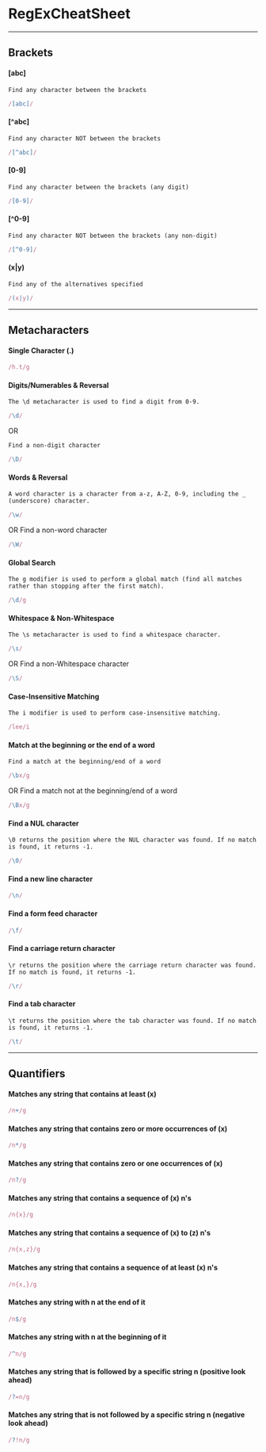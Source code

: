 # RegExCheatSheet
---

## Brackets

#### [abc]
    Find any character between the brackets
```javaScript
/[abc]/ 

```
#### [^abc]
    Find any character NOT between the brackets
```javaScript
/[^abc]/ 

```
#### [0-9]
    Find any character between the brackets (any digit)
```javaScript
/[0-9]/ 

```
#### [^0-9]
    Find any character NOT between the brackets (any non-digit)
```javaScript
/[^0-9]/ 

```
#### (x|y)
    Find any of the alternatives specified
```javaScript
/(x|y)/ 

```
---

## Metacharacters

#### Single Character (.)
    
```javaScript
/h.t/g

```

#### Digits/Numerables & Reversal
    The \d metacharacter is used to find a digit from 0-9.
```javaScript
/\d/ 

```

OR

    Find a non-digit character
```javaScript
/\D/ 

```
#### Words & Reversal

    A word character is a character from a-z, A-Z, 0-9, including the _ (underscore) character.

```javaScript
/\w/ 

```
OR
    Find a non-word character
```javaScript
/\W/ 

```

#### Global Search 
    The g modifier is used to perform a global match (find all matches rather than stopping after the first match).
```javascript
/\d/g 
```
#### Whitespace & Non-Whitespace

    The \s metacharacter is used to find a whitespace character.

```javaScript
/\s/ 

```
OR
    Find a non-Whitespace character
```javaScript
/\S/ 

```
#### Case-Insensitive Matching
    The i modifier is used to perform case-insensitive matching.
```javaScript
/lee/i
```
#### Match at the beginning or the end of a word
    Find a match at the beginning/end of a word
```javaScript
/\bx/g
```

OR
    Find a match not at the beginning/end of a word
```javaScript
/\Bx/g
```
#### Find a NUL character
    \0 returns the position where the NUL character was found. If no match is found, it returns -1.
```javaScript
/\0/
```
#### Find a new line character
```javaScript
/\n/
```
#### Find a form feed character
```javaScript
/\f/
```
#### Find a carriage return character
    \r returns the position where the carriage return character was found. If no match is found, it returns -1.
```javaScript
/\r/
```
#### Find a tab character
    \t returns the position where the tab character was found. If no match is found, it returns -1.
```javaScript
/\t/
```

---

## Quantifiers

#### Matches any string that contains at least (x)
```javaScript
/n+/g
```
#### Matches any string that contains zero or more occurrences of (x)
```javaScript
/n*/g
```
#### Matches any string that contains zero or one occurrences of (x)
```javaScript
/n?/g
```
#### Matches any string that contains a sequence of (x) n's
```javaScript
/n{x}/g
```
#### Matches any string that contains a sequence of (x) to (z) n's
```javaScript
/n{x,z}/g
```
#### Matches any string that contains a sequence of at least (x) n's
```javaScript
/n{x,}/g
```
#### Matches any string with n at the end of it
```javaScript
/n$/g
```
#### Matches any string with n at the beginning of it
```javaScript
/^n/g
```
#### Matches any string that is followed by a specific string n (positive look ahead)
```javaScript
/?=n/g
```
#### Matches any string that is not followed by a specific string n (negative look ahead)
```javaScript
/?!n/g
```
